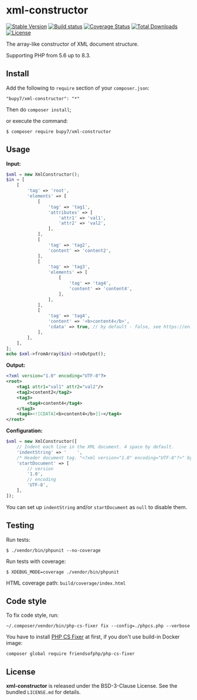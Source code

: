 xml-constructor
===

[![Stable Version](https://poser.pugx.org/bupy7/xml-constructor/v/stable)](https://packagist.org/packages/bupy7/xml-constructor)
[![Build status](https://github.com/bupy7/xml-constructor/actions/workflows/build.yml/badge.svg)](https://github.com/bupy7/xml-constructor/actions/workflows/build.yml)
[![Coverage Status](https://coveralls.io/repos/bupy7/xml-constructor/badge.svg?branch=master&service=github)](https://coveralls.io/github/bupy7/xml-constructor?branch=master)
[![Total Downloads](https://poser.pugx.org/bupy7/xml-constructor/downloads)](https://packagist.org/packages/bupy7/xml-constructor)
[![License](https://poser.pugx.org/bupy7/xml-constructor/license)](https://packagist.org/packages/bupy7/xml-constructor)

The array-like constructor of XML document structure.

Supporting PHP from 5.6 up to 8.3.

Install
---

Add the following to `require` section of your `composer.json`:

```
"bupy7/xml-constructor": "*"
```

Then do `composer install`;

or execute the command:

```
$ composer require bupy7/xml-constructor
```

Usage
---

**Input:**

```php
$xml = new XmlConstructor();
$in = [
    [
        'tag' => 'root',
        'elements' => [
            [
                'tag' => 'tag1',
                'attributes' => [
                    'attr1' => 'val1',
                    'attr2' => 'val2',
                ],
            ],
            [
                'tag' => 'tag2',
                'content' => 'content2',
            ],
            [
                'tag' => 'tag3',
                'elements' => [
                    [
                        'tag' => 'tag4',
                        'content' => 'content4',
                    ],
                ],
            ],
            [
                'tag' => 'tag4',
                'content' => '<b>content4</b>',
                'cdata' => true, // by default - false, see https://en.wikipedia.org/wiki/CDATA
            ],
        ],
    ],
];
echo $xml->fromArray($in)->toOutput();
```

**Output:**

```xml
<?xml version="1.0" encoding="UTF-8"?>
<root>
    <tag1 attr1="val1" attr2="val2"/>
    <tag2>content2</tag2>
    <tag3>
        <tag4>content4</tag4>
    </tag3>
    <tag4><![CDATA[<b>content4</b>]]></tag4>
</root>
```

**Configuration:**

```php
$xml = new XmlConstructor([
    // Indent each line in the XML document. 4 space by default.
    'indentString' => '    ',
    /* Header document tag. "<?xml version="1.0" encoding="UTF-8"?>" by default. */
    'startDocument' => [
        // version
        '1.0',
        // encoding
        'UTF-8',
    ],
]);
```

You can set up `indentString` and/or `startDocument` as `null` to disable them.

Testing
---

Run tests:

```
$ ./vendor/bin/phpunit --no-coverage
```

Run tests with coverage:

```
$ XDEBUG_MODE=coverage ./vendor/bin/phpunit
```

HTML coverage path: `build/coverage/index.html`

Code style
---

To fix code style, run:

```
~/.composer/vendor/bin/php-cs-fixer fix --config=./phpcs.php --verbose
```

You have to install [PHP CS Fixer](https://github.com/PHP-CS-Fixer/PHP-CS-Fixer) at first, if you
don't use build-in Docker image:

```
composer global require friendsofphp/php-cs-fixer
```

License
---

**xml-constructor** is released under the BSD-3-Clause License. See the bundled `LICENSE.md` for details.
